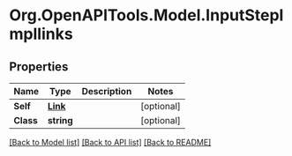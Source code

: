 
# Org.OpenAPITools.Model.InputStepImpllinks

## Properties

Name | Type | Description | Notes
------------ | ------------- | ------------- | -------------
**Self** | [**Link**](Link.md) |  | [optional] 
**Class** | **string** |  | [optional] 

[[Back to Model list]](../README.md#documentation-for-models)
[[Back to API list]](../README.md#documentation-for-api-endpoints)
[[Back to README]](../README.md)

